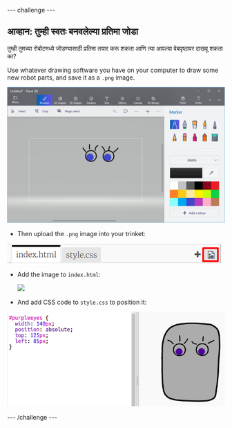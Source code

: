 \--- challenge \---

## आव्हान: तुम्ही स्वतः बनवलेल्या प्रतिमा जोडा

तुम्ही तुमच्या रोबोटमध्ये जोडण्यासाठी प्रतिमा तयार करू शकता आणि त्या आपल्या वेबपृष्ठावर दाखवू शकता का?

Use whatever drawing software you have on your computer to draw some new robot parts, and save it as a `.png` image.

![screenshot](images/robot-eyes-edit.png)

+ Then upload the `.png` image into your trinket:

![screenshot](images/robot-image-add.png)

+ Add the image to `index.html`: 

    <img id="purpleeyes" src="purpleeyes.png">
    

+ And add CSS code to `style.css` to position it:

![screenshot](images/robot-use-purple-eyes.png)

\--- /challenge \---